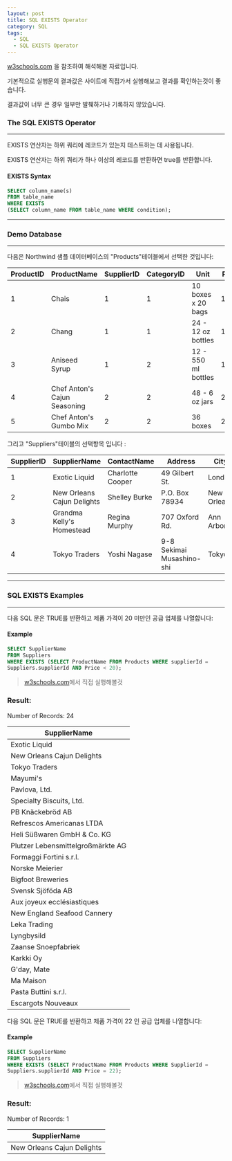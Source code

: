 ```yaml
---
layout: post
title: SQL EXISTS Operator
category: SQL
tags:
  - SQL
  - SQL EXISTS Operator
---
```




[w3schools.com](www.w3schools.com/sql) 을 참조하여 해석해본 자료입니다.

기본적으로 실행문의 결과값은 사이트에 직접가서 실행해보고 결과를 확인하는것이 좋습니다.

결과값이 너무 큰 경우 일부만 발췌하거나 기록하지 않았습니다.



### The SQL EXISTS Operator

---

EXISTS 연산자는 하위 쿼리에 레코드가 있는지 테스트하는 데 사용됩니다.

 EXISTS 연산자는 하위 쿼리가 하나 이상의 레코드를 반환하면 true를 반환합니다.



#### EXISTS Syntax

```sql
SELECT column_name(s)
FROM table_name
WHERE EXISTS
(SELECT column_name FROM table_name WHERE condition);
```

---



### Demo Database

---

다음은 Northwind 샘플 데이터베이스의 "Products"테이블에서 선택한 것입니다:

| ProductID | ProductName                  | SupplierID | CategoryID | Unit                | Price |
| --------- | ---------------------------- | ---------- | ---------- | ------------------- | ----- |
| 1         | Chais                        | 1          | 1          | 10 boxes x 20 bags  | 18    |
| 2         | Chang                        | 1          | 1          | 24 - 12 oz bottles  | 19    |
| 3         | Aniseed Syrup                | 1          | 2          | 12 - 550 ml bottles | 10    |
| 4         | Chef Anton's Cajun Seasoning | 2          | 2          | 48 - 6 oz jars      | 22    |
| 5         | Chef Anton's Gumbo Mix       | 2          | 2          | 36 boxes            | 21.35 |



그리고 "Suppliers"테이블의 선택항목 입니다 :



| SupplierID | SupplierName               | ContactName      | Address                   | City        | PostalCode | Country |
| ---------- | -------------------------- | ---------------- | ------------------------- | ----------- | ---------- | ------- |
| 1          | Exotic Liquid              | Charlotte Cooper | 49 Gilbert St.            | London      | EC1 4SD    | UK      |
| 2          | New Orleans Cajun Delights | Shelley Burke    | P.O. Box 78934            | New Orleans | 70117      | USA     |
| 3          | Grandma Kelly's Homestead  | Regina Murphy    | 707 Oxford Rd.            | Ann Arbor   | 48104      | USA     |
| 4          | Tokyo Traders              | Yoshi Nagase     | 9-8 Sekimai Musashino-shi | Tokyo       | 100        | Japan   |

---



### SQL EXISTS Examples

---

다음 SQL 문은 TRUE를 반환하고 제품 가격이 20 미만인 공급 업체를 나열합니다:



#### Example

```sql
SELECT SupplierName
FROM Suppliers
WHERE EXISTS (SELECT ProductName FROM Products WHERE supplierId =
Suppliers.supplierId AND Price < 20);
```

> [w3schools.com](www.w3schools.com/sql)에서 직접 실행해볼것



### Result:

Number of Records: 24

| SupplierName                      |
| --------------------------------- |
| Exotic Liquid                     |
| New Orleans Cajun Delights        |
| Tokyo Traders                     |
| Mayumi's                          |
| Pavlova, Ltd.                     |
| Specialty Biscuits, Ltd.          |
| PB Knäckebröd AB                  |
| Refrescos Americanas LTDA         |
| Heli Süßwaren GmbH & Co. KG       |
| Plutzer Lebensmittelgroßmärkte AG |
| Formaggi Fortini s.r.l.           |
| Norske Meierier                   |
| Bigfoot Breweries                 |
| Svensk Sjöföda AB                 |
| Aux joyeux ecclésiastiques        |
| New England Seafood Cannery       |
| Leka Trading                      |
| Lyngbysild                        |
| Zaanse Snoepfabriek               |
| Karkki Oy                         |
| G'day, Mate                       |
| Ma Maison                         |
| Pasta Buttini s.r.l.              |
| Escargots Nouveaux                |



다음 SQL 문은 TRUE를 반환하고 제품 가격이 22 인 공급 업체를 나열합니다:



#### Example

```sql
SELECT SupplierName
FROM Suppliers
WHERE EXISTS (SELECT ProductName FROM Products WHERE SupplierId = 
Suppliers.supplierId AND Price = 22);
```

> [w3schools.com](www.w3schools.com/sql)에서 직접 실행해볼것



### Result:

Number of Records: 1

| SupplierName               |
| -------------------------- |
| New Orleans Cajun Delights |

